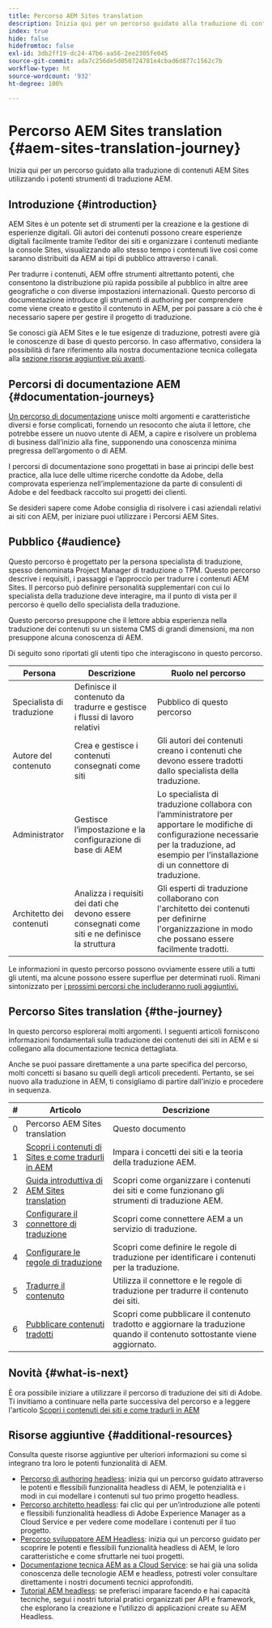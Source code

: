 ```yaml
---
title: Percorso AEM Sites translation
description: Inizia qui per un percorso guidato alla traduzione di contenuti AEM Sites utilizzando i potenti strumenti di traduzione AEM.
index: true
hide: false
hidefromtoc: false
exl-id: 3db2ff19-dc24-47b6-aa56-2ee2305fe045
source-git-commit: ada7c256de5d050724781e4cbad6d877c1562c7b
workflow-type: ht
source-wordcount: '932'
ht-degree: 100%

---
```


# Percorso AEM Sites translation {#aem-sites-translation-journey}

Inizia qui per un percorso guidato alla traduzione di contenuti AEM Sites utilizzando i potenti strumenti di traduzione AEM.

## Introduzione {#introduction}

AEM Sites è un potente set di strumenti per la creazione e la gestione di esperienze digitali. Gli autori dei contenuti possono creare esperienze digitali facilmente tramite l’editor dei siti e organizzare i contenuti mediante la console Sites, visualizzando allo stesso tempo i contenuti live così come saranno distribuiti da AEM ai tipi di pubblico attraverso i canali.

Per tradurre i contenuti, AEM offre strumenti altrettanto potenti, che consentono la distribuzione più rapida possibile al pubblico in altre aree geografiche o con diverse impostazioni internazionali. Questo percorso di documentazione introduce gli strumenti di authoring per comprendere come viene creato e gestito il contenuto in AEM, per poi passare a ciò che è necessario sapere per gestire il progetto di traduzione.

Se conosci già AEM Sites e le tue esigenze di traduzione, potresti avere già le conoscenze di base di questo percorso. In caso affermativo, considera la possibilità di fare riferimento alla nostra documentazione tecnica collegata alla [ sezione risorse aggiuntive più avanti](#additional-resources).

## Percorsi di documentazione AEM {#documentation-journeys}

[Un percorso di documentazione](/help/journey-documentation/documentation-journeys.md) unisce molti argomenti e caratteristiche diversi e forse complicati, fornendo un resoconto che aiuta il lettore, che potrebbe essere un nuovo utente di AEM, a capire e risolvere un problema di business dall’inizio alla fine, supponendo una conoscenza minima pregressa dell’argomento o di AEM.

I percorsi di documentazione sono progettati in base ai principi delle best practice, alla luce delle ultime ricerche condotte da Adobe, della comprovata esperienza nell’implementazione da parte di consulenti di Adobe e del feedback raccolto sui progetti dei clienti.

Se desideri sapere come Adobe consiglia di risolvere i casi aziendali relativi ai siti con AEM, per iniziare puoi utilizzare i Percorsi AEM Sites.

## Pubblico {#audience}

Questo percorso è progettato per la persona specialista di traduzione, spesso denominata Project Manager di traduzione o TPM. Questo percorso descrive i requisiti, i passaggi e l’approccio per tradurre i contenuti AEM Sites. Il percorso può definire personalità supplementari con cui lo specialista della traduzione deve interagire, ma il punto di vista per il percorso è quello dello specialista della traduzione.

Questo percorso presuppone che il lettore abbia esperienza nella traduzione dei contenuti su un sistema CMS di grandi dimensioni, ma non presuppone alcuna conoscenza di AEM.

Di seguito sono riportati gli utenti tipo che interagiscono in questo percorso.

| Persona | Descrizione | Ruolo nel percorso |
|---|---|---|
| Specialista di traduzione | Definisce il contenuto da tradurre e gestisce i flussi di lavoro relativi | Pubblico di questo percorso |
| Autore del contenuto | Crea e gestisce i contenuti consegnati come siti | Gli autori dei contenuti creano i contenuti che devono essere tradotti dallo specialista della traduzione. |
| Administrator | Gestisce l’impostazione e la configurazione di base di AEM | Lo specialista di traduzione collabora con l’amministratore per apportare le modifiche di configurazione necessarie per la traduzione, ad esempio per l’installazione di un connettore di traduzione. |
| Architetto dei contenuti | Analizza i requisiti dei dati che devono essere consegnati come siti e ne definisce la struttura | Gli esperti di traduzione collaborano con l&#39;architetto dei contenuti per definirne l&#39;organizzazione in modo che possano essere facilmente tradotti. |

Le informazioni in questo percorso possono ovviamente essere utili a tutti gli utenti, ma alcune possono essere superflue per determinati ruoli. Rimani sintonizzato per [i prossimi percorsi che includeranno ruoli aggiuntivi.](/help/journey-documentation/documentation-journeys.md#journeys)

## Percorso Sites translation {#the-journey}

In questo percorso esplorerai molti argomenti. I seguenti articoli forniscono informazioni fondamentali sulla traduzione dei contenuti dei siti in AEM e si collegano alla documentazione tecnica dettagliata.

Anche se puoi passare direttamente a una parte specifica del percorso, molti concetti si basano su quelli degli articoli precedenti. Pertanto, se sei nuovo alla traduzione in AEM, ti consigliamo di partire dall’inizio e procedere in sequenza.

| # | Articolo | Descrizione |
|---|---|---|
| 0 | Percorso AEM Sites translation | Questo documento |
| 1 | [Scopri i contenuti di Sites e come tradurli in AEM](learn-about.md) | Impara i concetti dei siti e la teoria della traduzione AEM. |
| 2 | [Guida introduttiva di AEM Sites translation](getting-started.md) | Scopri come organizzare i contenuti dei siti e come funzionano gli strumenti di traduzione AEM. |
| 3 | [Configurare il connettore di traduzione](configure-connector.md) | Scopri come connettere AEM a un servizio di traduzione. |
| 4 | [Configurare le regole di traduzione](translation-rules.md) | Scopri come definire le regole di traduzione per identificare i contenuti per la traduzione. |
| 5 | [Tradurre il contenuto](translate-content.md) | Utilizza il connettore e le regole di traduzione per tradurre il contenuto dei siti. |
| 6 | [Pubblicare contenuti tradotti](publish-content.md) | Scopri come pubblicare il contenuto tradotto e aggiornare la traduzione quando il contenuto sottostante viene aggiornato. |

## Novità {#what-is-next}

È ora possibile iniziare a utilizzare il percorso di traduzione dei siti di Adobe. Ti invitiamo a continuare nella parte successiva del percorso e a leggere l&#39;articolo [Scopri i contenuti dei siti e come tradurli in AEM](learn-about.md)

## Risorse aggiuntive {#additional-resources}

Consulta queste risorse aggiuntive per ulteriori informazioni su come si integrano tra loro le potenti funzionalità di AEM.

* [Percorso di authoring headless](/help/journey-headless/author/overview.md): inizia qui un percorso guidato attraverso le potenti e flessibili funzionalità headless di AEM, le potenzialità e i modi in cui modellare i contenuti sul tuo primo progetto headless.
* [Percorso architetto headless](/help/journey-headless/architect/overview.md): fai clic qui per un’introduzione alle potenti e flessibili funzionalità headless di Adobe Experience Manager as a Cloud Service e per vedere come modellare i contenuti per il tuo progetto.
* [Percorso sviluppatore AEM Headless](/help/journey-headless/developer/overview.md): inizia qui un percorso guidato per scoprire le potenti e flessibili funzionalità headless di AEM, le loro caratteristiche e come sfruttarle nei tuoi progetti.
* [Documentazione tecnica AEM as a Cloud Service](https://experienceleague.adobe.com/docs/experience-manager-cloud-service.html?lang=it): se hai già una solida conoscenza delle tecnologie AEM e headless, potresti voler consultare direttamente i nostri documenti tecnici approfonditi.
* [Tutorial AEM headless](https://experienceleague.adobe.com/docs/experience-manager-learn/getting-started-with-aem-headless/overview.html?lang=it): se preferisci imparare facendo e hai capacità tecniche, segui i nostri tutorial pratici organizzati per API e framework, che esplorano la creazione e l’utilizzo di applicazioni create su AEM Headless.

